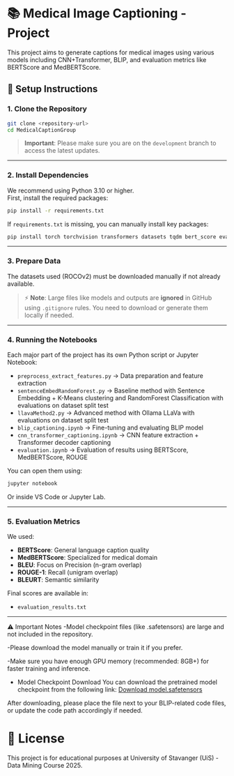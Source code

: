 # 📚 Medical Image Captioning - Project

This project aims to generate captions for medical images using various models including CNN+Transformer, BLIP, and evaluation metrics like BERTScore and MedBERTScore.

## 🚀 Setup Instructions

### 1. Clone the Repository

```bash
git clone <repository-url>
cd MedicalCaptionGroup
```

> **Important**: Please make sure you are on the `development` branch to access the latest updates.

---

### 2. Install Dependencies

We recommend using Python 3.10 or higher.  
First, install the required packages:

```bash
pip install -r requirements.txt
```

If `requirements.txt` is missing, you can manually install key packages:

```bash
pip install torch torchvision transformers datasets tqdm bert_score evaluate rouge_score
```

---

### 3. Prepare Data

The datasets used (ROCOv2) must be downloaded manually if not already available.


> ⚡ **Note**: Large files like models and outputs are **ignored** in GitHub using `.gitignore` rules. You need to download or generate them locally if needed.

---

### 4. Running the Notebooks

Each major part of the project has its own Python script or Jupyter Notebook:

- `preprocess_extract_features.py` → Data preparation and feature extraction
- `sentenceEmbedRandomForest.py` → Baseline method with Sentence Embedding + K-Means clustering and RandomForest Classification with evaluations on dataset split test
- `llavaMethod2.py` → Advanced method with Ollama LLaVa with evaluations on dataset split test
- `blip_captioning.ipynb` → Fine-tuning and evaluating BLIP model
- `cnn_transformer_captioning.ipynb` → CNN feature extraction + Transformer decoder captioning
- `evaluation.ipynb` → Evaluation of results using BERTScore, MedBERTScore, ROUGE

You can open them using:

```bash
jupyter notebook
```

Or inside VS Code or Jupyter Lab.

---

### 5. Evaluation Metrics

We used:

- **BERTScore**: General language caption quality
- **MedBERTScore**: Specialized for medical domain
- **BLEU**: Focus on Precision (n-gram overlap)
- **ROUGE-1**: Recall (unigram overlap)
- **BLEURT**: Semantic similarity

Final scores are available in:

- `evaluation_results.txt`

---

⚠️ Important Notes
-Model checkpoint files (like .safetensors) are large and not included in the repository.

-Please download the model manually or train it if you prefer.

-Make sure you have enough GPU memory (recommended: 8GB+) for faster training and inference.

- Model Checkpoint Download
You can download the pretrained model checkpoint from the following link:
[Download model.safetensors](https://drive.google.com/file/d/16tVF6YRXLbiMFVj1uVrwK8dGPBUS2fSp/view?usp=drive_link)

After downloading, please place the file next to your BLIP-related code files, or update the code path accordingly if needed.



# 📄 License

This project is for educational purposes at University of Stavanger (UiS) - Data Mining Course 2025.
